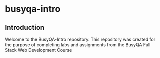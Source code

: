 # busyqa-intro

## Introduction

Welcome to the BusyQA-Intro repository. This repository was created for the purpose of completing labs and assignments from the BusyQA Full Stack Web Development Course
